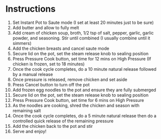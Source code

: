 # Instructions

1. Set Instant Pot to Saute mode (I set at least 20 minutes just to be sure)
2. Add butter and allow to fully melt
3. Add cream of chicken soup, broth, 1/2 tsp of salt, pepper, garlic, garlic powder, and seasoning. Stir until combined (I usually combine until it simmers)
4. Add the chicken breasts and cancel saute mode
5. Secure lid on the pot, set the steam release knob to sealing position
6. Press Pressure Cook button, set time for 12 mins on High Pressure (If chicken is frozen, set to 18 minutes)
7. Once the cook cycle completes, do a 10 minute natural release followed by a manual release
8. Once pressure is released, remove chicken and set aside
9. Press Cancel button to turn off the pot
10. Add frozen egg noodles to the pot and ensure they are fully submerged
11. Secure lid on the pot, set the steam release knob to sealing position
12. Press Pressure Cook button, set time for 6 mins on High Pressure
13. As the noodles are cooking, shred the chicken and season with remaining salt
14. Once the cook cycle completes, do a 5 minute natural release then do a controlled quick release of the remaining pressure
15. Add the chicken back to the pot and stir
16. Serve and enjoy!
